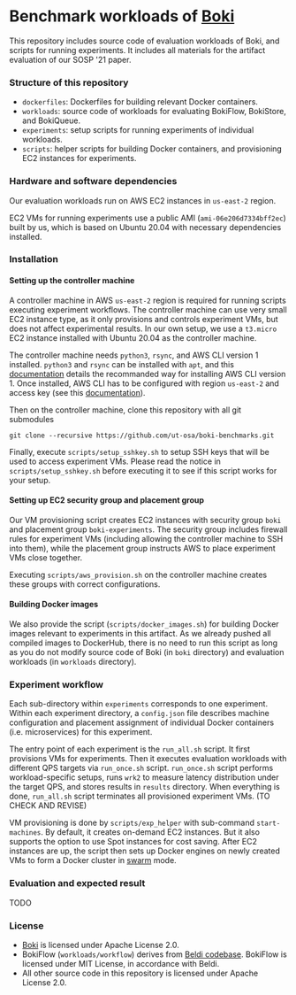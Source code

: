 Benchmark workloads of [Boki](https://github.com/ut-osa/boki)
==================================

This repository includes source code of evaluation workloads of Boki,
and scripts for running experiments.
It includes all materials for the artifact evaluation of our SOSP '21 paper.

### Structure of this repository ###

* `dockerfiles`: Dockerfiles for building relevant Docker containers.
* `workloads`: source code of workloads for evaluating BokiFlow, BokiStore, and BokiQueue.
* `experiments`: setup scripts for running experiments of individual workloads.
* `scripts`: helper scripts for building Docker containers, and provisioning EC2 instances for experiments.

### Hardware and software dependencies ###

Our evaluation workloads run on AWS EC2 instances in `us-east-2` region.

EC2 VMs for running experiments use a public AMI (`ami-06e206d7334bff2ec`) built by us,
which is based on Ubuntu 20.04 with necessary dependencies installed.

### Installation ###

#### Setting up the controller machine ####

A controller machine in AWS `us-east-2` region is required for running scripts executing experiment workflows.
The controller machine can use very small EC2 instance type, as it only provisions and controls experiment VMs,
but does not affect experimental results.
In our own setup, we use a `t3.micro` EC2 instance installed with Ubuntu 20.04 as the controller machine.

The controller machine needs `python3`, `rsync`, and AWS CLI version 1 installed.
`python3` and `rsync` can be installed with `apt`,
and this [documentation](https://docs.aws.amazon.com/cli/latest/userguide/install-linux.html)
details the recommanded way for installing AWS CLI version 1.
Once installed, AWS CLI has to be configured with region `us-east-2` and access key
(see this [documentation](https://docs.aws.amazon.com/cli/latest/userguide/cli-configure-quickstart.html)).

Then on the controller machine, clone this repository with all git submodules
```
git clone --recursive https://github.com/ut-osa/boki-benchmarks.git
```
Finally, execute `scripts/setup_sshkey.sh` to setup SSH keys that will be used to access experiment VMs.
Please read the notice in `scripts/setup_sshkey.sh` before executing it to see if this script works for your setup.

#### Setting up EC2 security group and placement group ####

Our VM provisioning script creates EC2 instances with security group `boki` and placement group `boki-experiments`.
The security group includes firewall rules for experiment VMs (including allowing the controller machine to SSH into them),
while the placement group instructs AWS to place experiment VMs close together.

Executing `scripts/aws_provision.sh` on the controller machine creates these groups with correct configurations.

#### Building Docker images ####
We also provide the script (`scripts/docker_images.sh`) for building Docker images relevant to experiments in this artifact.
As we already pushed all compiled images to DockerHub, there is no need to run this script
as long as you do not modify source code of Boki (in `boki` directory) and evaluation workloads (in `workloads` directory).

### Experiment workflow ###

Each sub-directory within `experiments` corresponds to one experiment.
Within each experiment directory, a `config.json` file describes machine configuration and placement assignment of
individual Docker containers (i.e. microservices) for this experiment.

The entry point of each experiment is the `run_all.sh` script.
It first provisions VMs for experiments.
Then it executes evaluation workloads with different QPS targets via `run_once.sh` script.
`run_once.sh` script performs workload-specific setups, runs `wrk2` to measure latency distribution under the target QPS,
and stores results in `results` directory.
When everything is done, `run_all.sh` script terminates all provisioned experiment VMs.
(TO CHECK AND REVISE)

VM provisioning is done by `scripts/exp_helper` with sub-command `start-machines`.
By default, it creates on-demand EC2 instances. But it also supports the option to
use Spot instances for cost saving.
After EC2 instances are up, the script then sets up Docker engines on newly created
VMs to form a Docker cluster in [swarm](https://docs.docker.com/engine/swarm/) mode.

### Evaluation and expected result ###

TODO

### License ###

* [Boki](https://github.com/ut-osa/boki) is licensed under Apache License 2.0.
* BokiFlow (`workloads/workflow`) derives from [Beldi codebase](https://github.com/eniac/Beldi). BokiFlow is licensed under MIT License, in accordance with Beldi.
* All other source code in this repository is licensed under Apache License 2.0.

